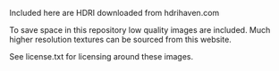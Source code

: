 Included here are HDRI downloaded from hdrihaven.com

To save space in this repository low quality images are included.
Much higher resolution textures can be sourced from this website.

See license.txt for licensing around these images.
